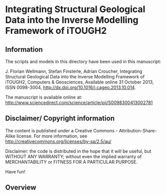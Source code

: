 Integrating Structural Geological Data into the Inverse Modelling Framework of iTOUGH2
=====

Information
----

The scripts and models in this directory have been used in this manuscript:

J. Florian Wellmann, Stefan Finsterle, Adrian Croucher, Integrating Structural Geological Data into the Inverse Modelling Framework of iTOUGH2, Computers & Geosciences, Available online 31 October 2013, ISSN 0098-3004, http://dx.doi.org/10.1016/j.cageo.2013.10.014.

The manuscript is available online at:
http://www.sciencedirect.com/science/article/pii/S0098300413002781

Disclaimer/ Copyright information
----
The content is published under a Creative Commons - Attribution-Share-Alike license. For more information, see http://creativecommons.org/licenses/by-sa/2.5/au/

Disclaimer: the code is distributed in the hope that it will be useful, but WITHOUT ANY WARRANTY; without even the implied warranty of MERCHANTABILITY or FITNESS FOR A PARTICULAR PURPOSE.

Have fun!

Overview
----


